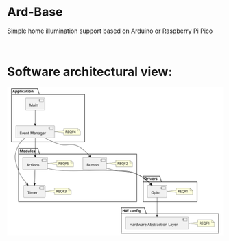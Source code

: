 # Ard-Base
Simple home illumination support based on Arduino or Raspberry Pi Pico


<br/>

# Software architectural view:
![Architectural view](https://raw.githubusercontent.com/PanPaskuda/Ard-Base-Docs/main/arch.svg "Architectural view")


